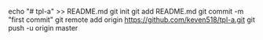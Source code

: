 echo "# tpl-a" >> README.md
git init
git add README.md
git commit -m "first commit"
git remote add origin https://github.com/keven518/tpl-a.git
git push -u origin master